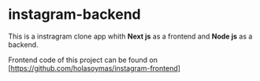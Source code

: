 # instagram-backend

This is a instragram clone app whith **Next js** as a frontend and **Node js** as a backend.

Frontend code of this project can be found on [https://github.com/holasoymas/instagram-frontend]
